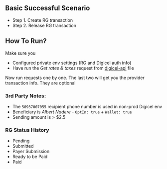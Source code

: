 ## Basic Successful Scenario

- Step 1. Create RG transaction
- Step 2. Release RG transaction

## How To Run?

Make sure you
- Configured private env settings (RG and Digicel auth info)
- Have run the _Get rates & taxes_ request from [digicel-api]() file

Now run requests one by one. The last two will get you the provider transaction info. They are optional

### 3rd Party Notes:

- The `50937007055` recipient phone number is used in non-prod Digicel env
- Beneficiary is _Albert Nadere_ - `OptIn: true` + `Wallet: true`
- Sending amount is > $2.5

### RG Status History

- Pending
- Submitted
- Payer Submission
- Ready to be Paid
- Paid